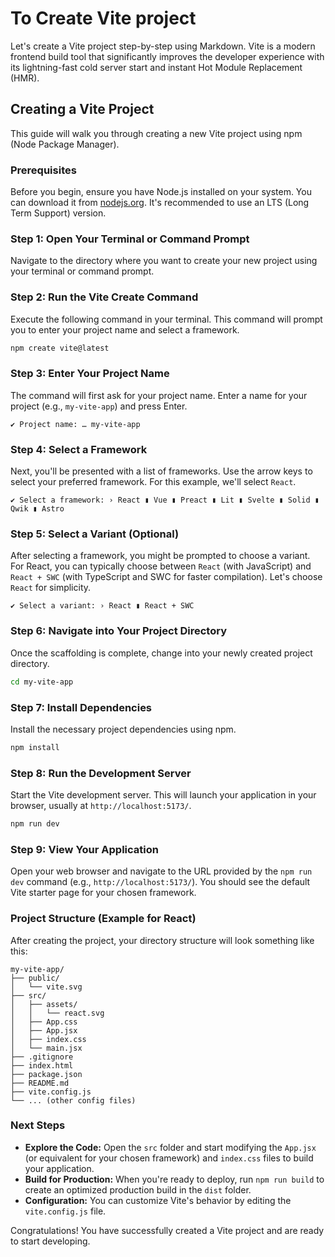 # To Create Vite project

Let's create a Vite project step-by-step using Markdown. Vite is a modern frontend build tool that significantly improves the developer experience with its lightning-fast cold server start and instant Hot Module Replacement (HMR).

## Creating a Vite Project

This guide will walk you through creating a new Vite project using npm (Node Package Manager).

### Prerequisites

Before you begin, ensure you have Node.js installed on your system. You can download it from [nodejs.org](https://nodejs.org/). It's recommended to use an LTS (Long Term Support) version.

### Step 1: Open Your Terminal or Command Prompt

Navigate to the directory where you want to create your new project using your terminal or command prompt.

### Step 2: Run the Vite Create Command

Execute the following command in your terminal. This command will prompt you to enter your project name and select a framework.

```bash
npm create vite@latest
```

### Step 3: Enter Your Project Name

The command will first ask for your project name. Enter a name for your project (e.g., `my-vite-app`) and press Enter.

```
✔ Project name: … my-vite-app
```

### Step 4: Select a Framework

Next, you'll be presented with a list of frameworks. Use the arrow keys to select your preferred framework. For this example, we'll select `React`.

```
✔ Select a framework: › React ▮ Vue ▮ Preact ▮ Lit ▮ Svelte ▮ Solid ▮ Qwik ▮ Astro
```

### Step 5: Select a Variant (Optional)

After selecting a framework, you might be prompted to choose a variant. For React, you can typically choose between `React` (with JavaScript) and `React + SWC` (with TypeScript and SWC for faster compilation). Let's choose `React` for simplicity.

```
✔ Select a variant: › React ▮ React + SWC
```

### Step 6: Navigate into Your Project Directory

Once the scaffolding is complete, change into your newly created project directory.

```bash
cd my-vite-app
```

### Step 7: Install Dependencies

Install the necessary project dependencies using npm.

```bash
npm install
```

### Step 8: Run the Development Server

Start the Vite development server. This will launch your application in your browser, usually at `http://localhost:5173/`.

```bash
npm run dev
```

### Step 9: View Your Application

Open your web browser and navigate to the URL provided by the `npm run dev` command (e.g., `http://localhost:5173/`). You should see the default Vite starter page for your chosen framework.

### Project Structure (Example for React)

After creating the project, your directory structure will look something like this:

```
my-vite-app/
├── public/
│   └── vite.svg
├── src/
│   ├── assets/
│   │   └── react.svg
│   ├── App.css
│   ├── App.jsx
│   ├── index.css
│   └── main.jsx
├── .gitignore
├── index.html
├── package.json
├── README.md
├── vite.config.js
└── ... (other config files)
```

### Next Steps

*   **Explore the Code:** Open the `src` folder and start modifying the `App.jsx` (or equivalent for your chosen framework) and `index.css` files to build your application.
*   **Build for Production:** When you're ready to deploy, run `npm run build` to create an optimized production build in the `dist` folder.
*   **Configuration:** You can customize Vite's behavior by editing the `vite.config.js` file.

Congratulations! You have successfully created a Vite project and are ready to start developing.
